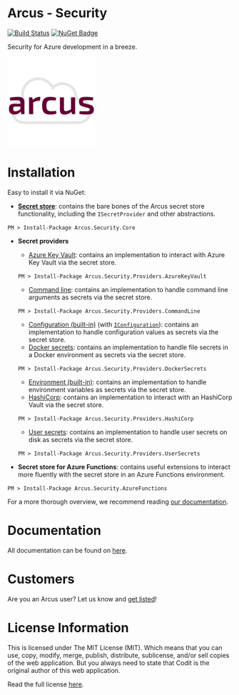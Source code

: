 # Arcus - Security
[![Build Status](https://dev.azure.com/codit/Arcus/_apis/build/status/Commit%20builds/CI%20-%20Arcus.Security?branchName=master)](https://dev.azure.com/codit/Arcus/_build/latest?definitionId=727&branchName=master)
[![NuGet Badge](https://buildstats.info/nuget/Arcus.Security.Core?includePreReleases=true)](https://www.nuget.org/packages/Arcus.Security.Core/)

Security for Azure development in a breeze.

![Arcus](https://raw.githubusercontent.com/arcus-azure/arcus/master/media/arcus.png)

# Installation
Easy to install it via NuGet:

- [**Secret store**](https://security.arcus-azure.net/features/secret-store/): contains the bare bones of the Arcus secret store functionality, including the `ISecretProvider` and other abstractions.

```shell
PM > Install-Package Arcus.Security.Core
```

- **Secret providers**

    - [Azure Key Vault](https://security.arcus-azure.net/features/secret-store/provider/key-vault): contains an implementation to interact with Azure Key Vault via the secret store.
    ```shell
    PM > Install-Package Arcus.Security.Providers.AzureKeyVault
    ```
    - [Command line](https://security.arcus-azure.net/features/secret-store/provider/cmd-line): contains an implementation to handle command line arguments as secrets via the secret store.
    ```shell
    PM > Install-Package Arcus.Security.Providers.CommandLine
    ```
    - [Configuration (built-in)](https://security.arcus-azure.net/features/secret-store/provider/configuration) (with [`IConfiguration`](https://docs.microsoft.com/en-us/dotnet/api/microsoft.extensions.configuration.iconfiguration?view=dotnet-plat-ext-6.0)): contains an implementation to handle configuration values as secrets via the secret store.
    - [Docker secrets](https://security.arcus-azure.net/features/secret-store/provider/docker-secrets): contains an implementation to handle file secrets in a Docker environment as secrets via the secret store.
    ```shell
    PM > Install-Package Arcus.Security.Providers.DockerSecrets
    ```
    - [Environment (built-in)](https://security.arcus-azure.net/features/secret-store/provider/environment-variables): contains an implementation to handle environment variables as secrets via the secret store.
    - [HashiCorp](https://security.arcus-azure.net/features/secret-store/provider/hashicorp-vault): contains an implementation to interact with an HashiCorp Vault via the secret store.
    ```shell
    PM > Install-Package Arcus.Security.Providers.HashiCorp
    ```
    - [User secrets](https://security.arcus-azure.net/features/secret-store/provider/user-secrets): contains an implementation to handle user secrets on disk as secrets via the secret store.
    ```shell
    PM > Install-Package Arcus.Security.Providers.UserSecrets
    ```

- **Secret store for Azure Functions**: contains useful extensions to interact more fluently with the secret store in an Azure Functions environment.

```shell
PM > Install-Package Arcus.Security.AzureFunctions
```

For a more thorough overview, we recommend reading [our documentation](#documentation).

# Documentation
All documentation can be found on [here](https://security.arcus-azure.net/).

# Customers
Are you an Arcus user? Let us know and [get listed](https://bit.ly/become-a-listed-arcus-user)!

# License Information
This is licensed under The MIT License (MIT). Which means that you can use, copy, modify, merge, publish, distribute, sublicense, and/or sell copies of the web application. But you always need to state that Codit is the original author of this web application.

Read the full license [here](https://github.com/arcus-azure/arcus.security/blob/master/LICENSE).
